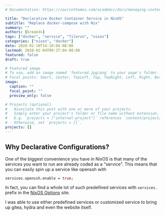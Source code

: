 ```yaml
---
# Documentation: https://sourcethemes.com/academic/docs/managing-content/

title: "Declarative Docker Container Service in NixOS"
subtitle: "Replace docker-compose with Nix"
summary: ""
authors: [breakds]
tags: ["docker", "service", "filerun", "nixos"]
categories: ["nixos", "docker"]
date: 2020-02-10T14:10:04-08:00
lastmod: 2020-02-04T09:37:04-08:00
featured: false
draft: true

# Featured image
# To use, add an image named `featured.jpg/png` to your page's folder.
# Focal points: Smart, Center, TopLeft, Top, TopRight, Left, Right, BottomLeft, Bottom, BottomRight.
image:
  caption: ""
  focal_point: ""
  preview_only: false

# Projects (optional).
#   Associate this post with one or more of your projects.
#   Simply enter your project's folder or file name without extension.
#   E.g. `projects = ["internal-project"]` references `content/project/deep-learning/index.md`.
#   Otherwise, set `projects = []`.
projects: []
---
```


## Why Declarative Configurations?

One of the biggest convenience you have in NixOS is that many of the
services you want to run are already coded as a "service". This means
that you can easily spin up a service like openssh with

```nix
services.openssh.enable = true;
```

In fact, you can find a whole lot of such predefined services with
`services.` prefix in the [NixOS
Options](https://nixos.org/nixos/options.html#services.) site.

I was able to use either predefined services or customized service to
bring up gitea, hydra and even the website itself. 

